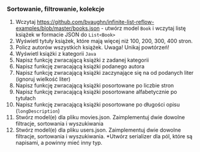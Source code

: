 ### Sortowanie, filtrowanie, kolekcje
1. Wczytaj https://github.com/bvaughn/infinite-list-reflow-examples/blob/master/books.json - utwórz model `Book` i wczytaj listę książek w formacie JSON do `List<Book>`
2. Wyświetl tytuły książek, które mają więcej niż 100, 200, 300, 400 stron.
3. Policz autorów wszystkich książek. Uwaga! Unikaj powtórzeń!
4. Wyświetl książki z kategorii `Java`
5. Napisz funkcję zwracającą książki z zadanej kategorii
6. Napisz funkcję zwracającą książki podanego autora
7. Napisz funkcję zwracającą książki zaczynające się na od podanych liter (ignoruj wielkość liter)
8. Napisz funkcję zwracającą książki posortowane po liczbie stron
9. Napisz funkcję zwracającą książki posortowane alfabetycznie po tytułach
10. Napisz funkcję zwracającą książki posortowane po długości opisu (`longDescription`)
11. Stwórz model(e) dla pliku movies.json. Zaimplementuj dwie dowolne filtracje, sortowania i wyszukiwania
12. Stwórz model(e) dla pliku users.json. Zaimplementuj dwie dowolne filtracje, sortowania i wyszukiwania. *Utwórz serializer dla pól, które są napisami, a powinny mieć inny typ.
